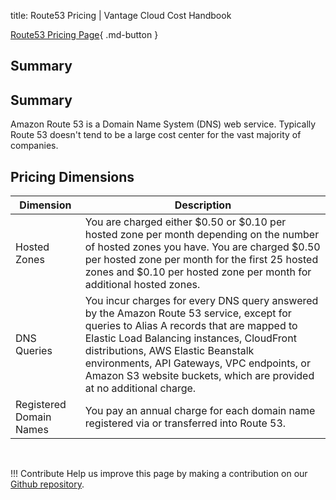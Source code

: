 title: Route53 Pricing | Vantage Cloud Cost Handbook

[Route53 Pricing Page](https://aws.amazon.com/route53/pricing/){ .md-button }

## Summary

## Summary

Amazon Route 53 is a Domain Name System (DNS) web service. Typically Route 53 doesn't tend to be a large cost center for the vast majority of companies. 

## Pricing Dimensions

|Dimension|Description|
|----|----|
|Hosted Zones|You are charged either $0.50 or $0.10 per hosted zone per month depending on the number of hosted zones you have. You are charged $0.50 per hosted zone per month for the first 25 hosted zones and $0.10 per hosted zone per month for additional hosted zones.|
|DNS Queries|You incur charges for every DNS query answered by the Amazon Route 53 service, except for queries to Alias A records that are mapped to Elastic Load Balancing instances, CloudFront distributions, AWS Elastic Beanstalk environments, API Gateways, VPC endpoints, or Amazon S3 website buckets, which are provided at no additional charge.|
|Registered Domain Names|You pay an annual charge for each domain name registered via or transferred into Route 53.| 

<br/>

!!! Contribute
	Help us improve this page by making a contribution on our [Github repository](https://github.com/vantage-sh/handbook).